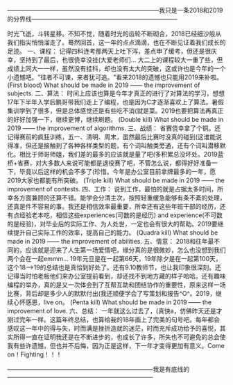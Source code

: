 —————————————————————————我只是一条2018和2019的分界线————————————————————————

 时光飞逝，斗转星移。不知不觉，随着时光的齿轮不断砌合，2018已经细沙般从我们指尖悄悄溜走了。蓦然回首，这一年的点点滴滴，也在不断见证着我们成长的足迹。 一、课程： 记得四科连考那两天上吐下泻，差点申了缓考，但还是很庆幸，坚持到了最后，也很侥幸没挂(大爱老师们... 大二上的课程较大一重了些，但成绩上同大一一样，虽然没有挂科，却也没有太大的突破，这或许也是今年的一个小遗憾吧。"往者不可谏，来者犹可追。"看来2018的遗憾也只能用2019来补啦。 (First blood) What should be made in 2019 —— the improvement of subjects. 二、算法： 时间上应该也算是今年才真正的进行了对算法的学习，想想17年下半年入学后鹏哥带我们走上了编程，也是因为C才逐渐喜欢上了算法。暑假集训学到了很多，但是总体感觉还是有些吃不消(就是菜。2019也要把算法再真正的好好加强一下，继续更博，继续刷题。 (Double kill) What should be made in 2019 —— the improvement of algorithms. 三、战绩： 省赛侥幸拿了个铜。还记得赛前的疯狂训练，五一、清明、周末，虽然最后比赛时没真的碰到(这谁能说得准，但还是接触到了各种各样类型的题，有个词叫触类旁通，还有个词叫潜移默化。相比于师哥师姐，我们差的最多的应该就是量了吧(多积累总没坏处。2019蓝桥+省赛，对大多数人来说可能都是退役赛了吧，不管怎么说，都得好好准备一下，毕竟以后这样的机会不多了(珍惜。今年是办公室目前拿牌最多的一年，愿2019大家也都能有所突破。 (Triple kill) What should be made in 2019 —— the improvement of contests. 四、工作： 说到工作，最怕的就是占据太多时间，所幸各方面兼顾的还算不错。能学会分清主次，按照轻重缓急能够有条不紊的处理，还真是件不容易的事。我还是相信效率最重要，所幸还有这些年班干部的经历，还有点经验老本吃，相信这些experiences(可数的是经历) and experience(不可数的是经验)，对毕业后的实际工作、为人处世，一定也会有很大的帮助。2019要继续提升自己实际工作的效率，提高自己的能力。 (Quadra kill) What should be made in 2019 —— the improvement of abilities. 五、情意： 2018和往年最不同的，应该就是迎来了人生第一场爱情吧，缘分真的是很微妙，怎么也没想到我们两个会在一起emmm... 19年元旦是在一起第66天，19年除夕是在一起第100天，这个18—>19的总结也是真恰到好处了。还有9.10教师节，也让我印象很深刻。还记得当时怕老板他们来办公室提前看到，却还找不到地方藏的样子哈哈。还有趣味编程的举办，真的是又一次体会到了互帮互助和团结协作的重要性，原来这样一场比赛，背后却是多少人的默默付出(我还顺便学会了写策划和报告^O^。2019，继续心怀感恩，live on。 (Penta kill) What should be made in 2019 —— the improvement of love. 六、总结： 一年就这么过去了，(真快a，仿佛昨天还是才刚过完年一样。这篇年终总结，也算给我的18年画上了完美的句号吧。每年都会感叹这一年中的得与失，时而满是挫折造就的迷茫，时而充斥成功给予的喜悦，其实所得一直在证明我还是在不断进步的，也成长了许多，所失也不可避免的总会使我有些许遗憾，但也并不后悔，因为正是这样，下一年才变得更加有意义。Come on！Fighting！！！
 
 ————————————————————————我是有底线的————————————————————————
